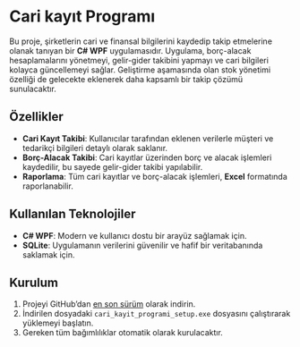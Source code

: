 # Cari kayıt Programı

Bu proje, şirketlerin cari ve finansal bilgilerini kaydedip takip etmelerine olanak tanıyan bir **C# WPF** uygulamasıdır. Uygulama, borç-alacak hesaplamalarını yönetmeyi, gelir-gider takibini yapmayı ve cari bilgileri kolayca güncellemeyi sağlar. Geliştirme aşamasında olan stok yönetimi özelliği de gelecekte eklenerek daha kapsamlı bir takip çözümü sunulacaktır.

## Özellikler

- **Cari Kayıt Takibi**: Kullanıcılar tarafından eklenen verilerle müşteri ve tedarikçi bilgileri detaylı olarak saklanır.
- **Borç-Alacak Takibi**: Cari kayıtlar üzerinden borç ve alacak işlemleri kaydedilir, bu sayede gelir-gider takibi yapılabilir.
- **Raporlama**: Tüm cari kayıtlar ve borç-alacak işlemleri, **Excel** formatında raporlanabilir.

## Kullanılan Teknolojiler

- **C# WPF**: Modern ve kullanıcı dostu bir arayüz sağlamak için.
- **SQLite**: Uygulamanın verilerini güvenilir ve hafif bir veritabanında saklamak için.

## Kurulum

1. Projeyi GitHub’dan [en son sürüm](https://github.com/Pentoxin/CariKayitProgrami/releases/latest) olarak indirin.
2. İndirilen dosyadaki `cari_kayit_programi_setup.exe` dosyasını çalıştırarak yüklemeyi başlatın.
3. Gereken tüm bağımlılıklar otomatik olarak kurulacaktır.
